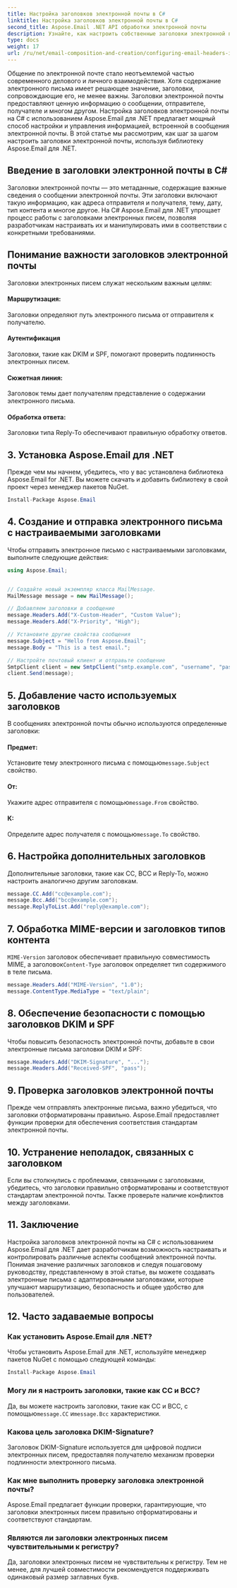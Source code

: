 ```yaml
---
title: Настройка заголовков электронной почты в C#
linktitle: Настройка заголовков электронной почты в C#
second_title: Aspose.Email .NET API обработки электронной почты
description: Узнайте, как настроить собственные заголовки электронной почты на C# с помощью Aspose.Email для .NET. Пошаговое руководство с исходным кодом. Улучшите контроль и безопасность электронной почты.
type: docs
weight: 17
url: /ru/net/email-composition-and-creation/configuring-email-headers-in-csharp/
---
```


Общение по электронной почте стало неотъемлемой частью современного делового и личного взаимодействия. Хотя содержание электронного письма имеет решающее значение, заголовки, сопровождающие его, не менее важны. Заголовки электронной почты предоставляют ценную информацию о сообщении, отправителе, получателе и многом другом. Настройка заголовков электронной почты на C# с использованием Aspose.Email для .NET предлагает мощный способ настройки и управления информацией, встроенной в сообщения электронной почты. В этой статье мы рассмотрим, как шаг за шагом настроить заголовки электронной почты, используя библиотеку Aspose.Email для .NET.

## Введение в заголовки электронной почты в C#

Заголовки электронной почты — это метаданные, содержащие важные сведения о сообщении электронной почты. Эти заголовки включают такую информацию, как адреса отправителя и получателя, тему, дату, тип контента и многое другое. На C# Aspose.Email для .NET упрощает процесс работы с заголовками электронных писем, позволяя разработчикам настраивать их и манипулировать ими в соответствии с конкретными требованиями.

## Понимание важности заголовков электронной почты

Заголовки электронных писем служат нескольким важным целям:
#### Маршрутизация: 
Заголовки определяют путь электронного письма от отправителя к получателю.
#### Аутентификация
Заголовки, такие как DKIM и SPF, помогают проверить подлинность электронных писем.
#### Сюжетная линия: 
Заголовок темы дает получателям представление о содержании электронного письма.
#### Обработка ответа: 
Заголовки типа Reply-To обеспечивают правильную обработку ответов.

## 3. Установка Aspose.Email для .NET

Прежде чем мы начнем, убедитесь, что у вас установлена библиотека Aspose.Email for .NET. Вы можете скачать и добавить библиотеку в свой проект через менеджер пакетов NuGet.

```csharp
Install-Package Aspose.Email
```

## 4. Создание и отправка электронного письма с настраиваемыми заголовками

Чтобы отправить электронное письмо с настраиваемыми заголовками, выполните следующие действия:

```csharp
using Aspose.Email;


// Создайте новый экземпляр класса MailMessage.
MailMessage message = new MailMessage();

// Добавляем заголовки в сообщение
message.Headers.Add("X-Custom-Header", "Custom Value");
message.Headers.Add("X-Priority", "High");

// Установите другие свойства сообщения
message.Subject = "Hello from Aspose.Email";
message.Body = "This is a test email.";

// Настройте почтовый клиент и отправьте сообщение
SmtpClient client = new SmtpClient("smtp.example.com", "username", "password");
client.Send(message);
```

## 5. Добавление часто используемых заголовков

В сообщениях электронной почты обычно используются определенные заголовки:

#### Предмет: 
 Установите тему электронного письма с помощью`message.Subject` свойство.
#### От: 
 Укажите адрес отправителя с помощью`message.From` свойство.
#### К: 
 Определите адрес получателя с помощью`message.To` свойство.

## 6. Настройка дополнительных заголовков

Дополнительные заголовки, такие как CC, BCC и Reply-To, можно настроить аналогично другим заголовкам.

```csharp
message.CC.Add("cc@example.com");
message.Bcc.Add("bcc@example.com");
message.ReplyToList.Add("reply@example.com");
```

## 7. Обработка MIME-версии и заголовков типов контента

`MIME-Version` заголовок обеспечивает правильную совместимость MIME, а заголовок`Content-Type` заголовок определяет тип содержимого в теле письма.

```csharp
message.Headers.Add("MIME-Version", "1.0");
message.ContentType.MediaType = "text/plain";
```

## 8. Обеспечение безопасности с помощью заголовков DKIM и SPF

Чтобы повысить безопасность электронной почты, добавьте в свои электронные письма заголовки DKIM и SPF:

```csharp
message.Headers.Add("DKIM-Signature", "...");
message.Headers.Add("Received-SPF", "pass");
```

## 9. Проверка заголовков электронной почты

Прежде чем отправлять электронные письма, важно убедиться, что заголовки отформатированы правильно. Aspose.Email предоставляет функции проверки для обеспечения соответствия стандартам электронной почты.

## 10. Устранение неполадок, связанных с заголовком

Если вы столкнулись с проблемами, связанными с заголовками, убедитесь, что заголовки правильно отформатированы и соответствуют стандартам электронной почты. Также проверьте наличие конфликтов между заголовками.

## 11. Заключение

Настройка заголовков электронной почты на C# с использованием Aspose.Email для .NET дает разработчикам возможность настраивать и контролировать различные аспекты сообщений электронной почты. Понимая значение различных заголовков и следуя пошаговому руководству, представленному в этой статье, вы можете создавать электронные письма с адаптированными заголовками, которые улучшают маршрутизацию, безопасность и общее удобство для пользователей.

## 12. Часто задаваемые вопросы

### Как установить Aspose.Email для .NET?

Чтобы установить Aspose.Email для .NET, используйте менеджер пакетов NuGet с помощью следующей команды:
```csharp
Install-Package Aspose.Email
```

### Могу ли я настроить заголовки, такие как CC и BCC?

 Да, вы можете настроить заголовки, такие как CC и BCC, с помощью`message.CC` и`message.Bcc` характеристики.

### Какова цель заголовка DKIM-Signature?

Заголовок DKIM-Signature используется для цифровой подписи электронных писем, предоставляя получателю механизм проверки подлинности электронного письма.

### Как мне выполнить проверку заголовка электронной почты?

Aspose.Email предлагает функции проверки, гарантирующие, что заголовки электронных писем правильно отформатированы и соответствуют стандартам.

### Являются ли заголовки электронных писем чувствительными к регистру?

Да, заголовки электронных писем не чувствительны к регистру. Тем не менее, для лучшей совместимости рекомендуется поддерживать одинаковый размер заглавных букв.